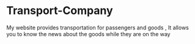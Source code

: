 # Transport-Company
My website provides transportation for passengers and goods ,
It allows you to know the news about the goods while they are on the way
